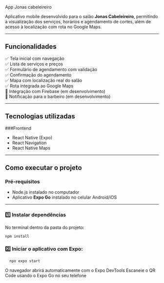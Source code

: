 App Jonas cabeleireiro

Aplicativo mobile desenvolvido para o salão **Jonas Cabeleireiro**, permitindo a visualização dos serviços, horários e agendamento de cortes, além de acesso à localização com rota no Google Maps.

---

## Funcionalidades

✅ Tela inicial com navegação  
✅ Lista de serviços e preços  
✅ Formulário de agendamento com validação  
✅ Confirmação do agendamento  
✅ Mapa com localização real do salão  
✅ Rota integrada ao Google Maps  
🔄 Integração com Firebase (em desenvolvimento)  
🔄 Notificação para o barbeiro (em desenvolvimento)

---

## Tecnologias utilizadas

###Frontend
- React Native (Expo)
- React Navigation
- React Native Maps
---

## Como executar o projeto

### Pré-requisitos
- Node.js instalado no computador
- Aplicativo **Expo Go** instalado no celular Android/iOS

---

### 1️⃣ Instalar dependências
No terminal dentro da pasta do projeto:
```bash
npm install
```

### 2️⃣ Iniciar o aplicativo com Expo:
```bash
  npx expo start
```

O navegador abrirá automaticamente com o Expo DevTools
Escaneie o QR Code usando o Expo Go no seu telefone

